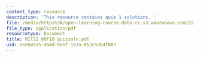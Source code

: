 ```yaml
---
content_type: resource
description: 'This resource contains quiz 1 solutions. '
file: /media/https%3A/open-learning-course-data-rc.s3.amazonaws.com/22-06-engineering-of-nuclear-systems-fall-2010/eee64935da4d9ebf167a053c53b4f803_MIT22_06F10_quizsoln.pdf
file_type: application/pdf
resourcetype: Document
title: MIT22_06F10_quizsoln.pdf
uid: eee64935-da4d-9ebf-167a-053c53b4f803
---
```

